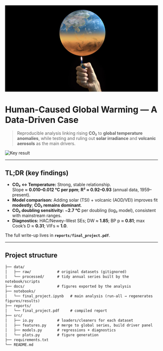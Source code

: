 <p align="center">
  <img src="images/global-warming-4.png" alt="Global Warming Plot" width="600"/>
</p>

# Human-Caused Global Warming — A Data-Driven Case

> Reproducible analysis linking rising **CO₂** to **global temperature anomalies**, while testing and ruling out **solar irradiance** and **volcanic aerosols** as the main drivers.

![Key result](docs/fig_observed_vs_predicted.png)

---

## TL;DR (key findings)

- **CO₂ ↔ Temperature:** Strong, stable relationship.  
  Slope ≈ **0.010–0.012 °C per ppm**; **R² ≈ 0.92–0.93** (annual data, 1959–present).
- **Model comparison:** Adding solar (TSI) + volcanic (AOD/VEI) improves fit **modestly**; **CO₂ remains dominant**.
- **CO₂ doubling sensitivity:** ~**2.7 °C** per doubling (log₂ model), consistent with mainstream ranges.
- **Diagnostics:** HAC/Newey–West SEs; DW ≈ **1.85**; BP p ≈ **0.81**; max Cook’s D ≈ **0.31**; VIFs ≈ **1.0**.

The full write-up lives in **`reports/final_project.pdf`**.

---

## Project structure

```
├── data/
│   ├── raw/            # original datasets (gitignored)
│   └── processed/      # tidy annual series built by the notebook/scripts
├── docs/               # figures exported by the analysis
├── notebooks/
│   └── final_project.ipynb   # main analysis (run-all → regenerates figures/results)
├── reports/
│   └── final_project.pdf     # compiled report
├── src/
│   ├── io.py           # loaders/cleaners for each dataset
│   ├── features.py     # merge to global series, build driver panel
│   ├── models.py       # regressions + diagnostics
│   └── plots.py        # figure generation
├── requirements.txt
└── README.md
```

